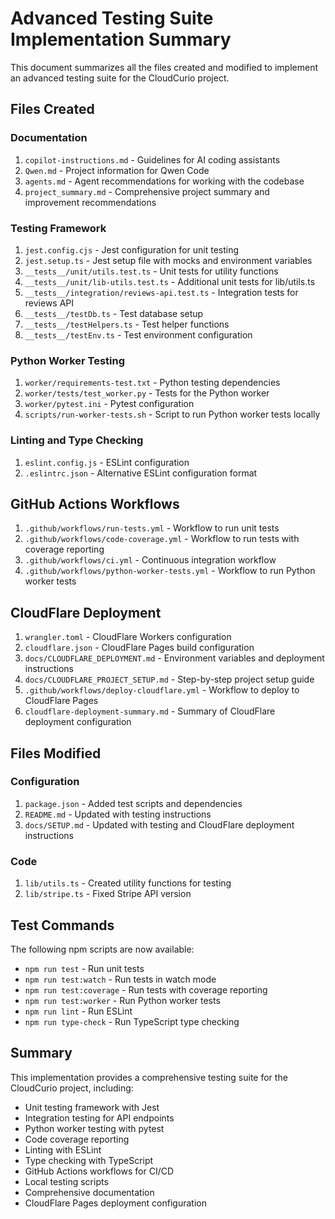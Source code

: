 # Advanced Testing Suite Implementation Summary

This document summarizes all the files created and modified to implement an advanced testing suite for the CloudCurio project.

## Files Created

### Documentation
1. `copilot-instructions.md` - Guidelines for AI coding assistants
2. `Qwen.md` - Project information for Qwen Code
3. `agents.md` - Agent recommendations for working with the codebase
4. `project_summary.md` - Comprehensive project summary and improvement recommendations

### Testing Framework
1. `jest.config.cjs` - Jest configuration for unit testing
2. `jest.setup.ts` - Jest setup file with mocks and environment variables
3. `__tests__/unit/utils.test.ts` - Unit tests for utility functions
4. `__tests__/unit/lib-utils.test.ts` - Additional unit tests for lib/utils.ts
5. `__tests__/integration/reviews-api.test.ts` - Integration tests for reviews API
6. `__tests__/testDb.ts` - Test database setup
7. `__tests__/testHelpers.ts` - Test helper functions
8. `__tests__/testEnv.ts` - Test environment configuration

### Python Worker Testing
1. `worker/requirements-test.txt` - Python testing dependencies
2. `worker/tests/test_worker.py` - Tests for the Python worker
3. `worker/pytest.ini` - Pytest configuration
4. `scripts/run-worker-tests.sh` - Script to run Python worker tests locally

### Linting and Type Checking
1. `eslint.config.js` - ESLint configuration
2. `.eslintrc.json` - Alternative ESLint configuration format

## GitHub Actions Workflows
1. `.github/workflows/run-tests.yml` - Workflow to run unit tests
2. `.github/workflows/code-coverage.yml` - Workflow to run tests with coverage reporting
3. `.github/workflows/ci.yml` - Continuous integration workflow
4. `.github/workflows/python-worker-tests.yml` - Workflow to run Python worker tests

## CloudFlare Deployment
1. `wrangler.toml` - CloudFlare Workers configuration
2. `cloudflare.json` - CloudFlare Pages build configuration
3. `docs/CLOUDFLARE_DEPLOYMENT.md` - Environment variables and deployment instructions
4. `docs/CLOUDFLARE_PROJECT_SETUP.md` - Step-by-step project setup guide
5. `.github/workflows/deploy-cloudflare.yml` - Workflow to deploy to CloudFlare Pages
6. `cloudflare-deployment-summary.md` - Summary of CloudFlare deployment configuration

## Files Modified

### Configuration
1. `package.json` - Added test scripts and dependencies
2. `README.md` - Updated with testing instructions
3. `docs/SETUP.md` - Updated with testing and CloudFlare deployment instructions

### Code
1. `lib/utils.ts` - Created utility functions for testing
2. `lib/stripe.ts` - Fixed Stripe API version

## Test Commands

The following npm scripts are now available:
- `npm run test` - Run unit tests
- `npm run test:watch` - Run tests in watch mode
- `npm run test:coverage` - Run tests with coverage reporting
- `npm run test:worker` - Run Python worker tests
- `npm run lint` - Run ESLint
- `npm run type-check` - Run TypeScript type checking

## Summary

This implementation provides a comprehensive testing suite for the CloudCurio project, including:
- Unit testing framework with Jest
- Integration testing for API endpoints
- Python worker testing with pytest
- Code coverage reporting
- Linting with ESLint
- Type checking with TypeScript
- GitHub Actions workflows for CI/CD
- Local testing scripts
- Comprehensive documentation
- CloudFlare Pages deployment configuration